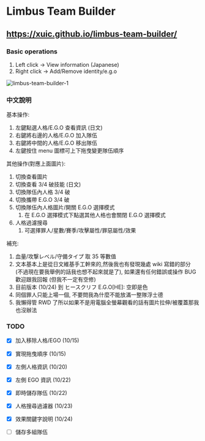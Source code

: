 # Limbus Team Builder

## https://xuic.github.io/limbus-team-builder/

### Basic operations

1. Left click -> View information (Japanese)
2. Right click -> Add/Remove identity/e.g.o 

![limbus-team-builder-1](https://github.com/xuic/limbus-team-builder/assets/30918659/eec888ca-e32f-4936-b5d8-4aed38b0ebdf)

### 中文說明

基本操作:
1. 左鍵點選人格/E.G.O 查看資訊 (日文)
2. 右鍵將右邊的人格/E.G.O 加入隊伍
3. 右鍵將中間的人格/E.G.O 移出隊伍
4. 左鍵按住 menu 圖標可上下拖曳變更隊伍順序

其他操作(對應上面圖片):
1. 切換查看圖片
2. 切換查看 3/4 破技能 (日文)
3. 切換隊伍內人格 3/4 破
4. 切換攜帶 E.G.O 3/4 破
5. 切換隊伍內人格圖片/開關 E.G.O 選擇模式
    1. 在 E.G.O 選擇模式下點選其他人格也會關閉 E.G.O 選擇模式
6. 人格過濾搜尋
    1. 可選擇罪人/星數/賽季/攻擊屬性/罪惡屬性/效果

補充:
1. 血量/攻撃レベル/守備タイプ 取 35 等數值
2. 文本基本上是從日文維基手工幹來的,然後我也有發現幾處 wiki 寫錯的部分 (不過現在要我舉例的話我也想不起來就是了), 如果還有任何錯誤或操作 BUG 歡迎跟我回報 (但我不一定有空修)
3. 目前版本 (10/24) 到 ヒースクリフ E.G.O[HE]: 空即是色
4. 同個罪人只能上場一個, 不要問我為什麼不能放滿一整隊浮士德
5. 我懶得管 RWD 了所以如果不是用電腦全螢幕觀看的話有圖片拉伸/被覆蓋那我也沒辦法

### TODO
- [x] 加入移除人格/EGO (10/15)
- [x] 實現拖曳順序 (10/15)
- [x] 左側人格資訊 (10/20)
- [x] 左側 EGO 資訊 (10/22)
- [x] 即時儲存隊伍 (10/22)
- [x] 人格搜尋過濾器 (10/23)
- [x] 效果關鍵字說明 (10/24)
- [ ] 儲存多組隊伍


